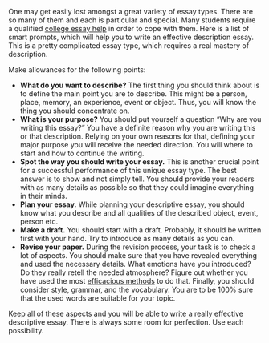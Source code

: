 <p>One may get easily lost amongst a great variety of essay types. There are so many of them and each is particular and special. Many students require a qualified <a href="https://studenthelper.net/">college essay help</a> in order to cope with them. Here is a list of smart prompts, which will help you to write an effective description essay. This is a pretty complicated essay type, which requires a real mastery of description.</p>
<p>Make allowances for the following points:</p>
<ul><li><b>What do you want to describe?</b> The first thing you should think about is to define the main point you are to describe. This might be a person, place, memory, an experience, event or object. Thus, you will know the thing you should concentrate on.</li>
<li><b>What is your purpose?</b> You should put yourself a question “Why are you writing this essay?” You have a definite reason why you are writing this or that description. Relying on your own reasons for that, defining your major purpose you will receive the needed direction. You will where to start and how to continue the writing.</li>
<li><b>Spot the way you should write your essay.</b> This is another crucial point for a successful performance of this unique essay type. The best answer is to show and not simply tell. You should provide your readers with as many details as possible so that they could imagine everything in their minds.</li>
<li><b>Plan your essay.</b> While planning your descriptive essay, you should know what you describe and all qualities of the described object, event, person etc.</li>
<li><b>Make a draft.</b> You should start with a draft. Probably, it should be written first with your hand. Try to introduce as many details as you can.</li>
<li><b>Revise your paper.</b> During the revision process, your task is to check a lot of aspects. You should make sure that you have revealed everything and used the necessary details. What emotions have you introduced? Do they really retell the needed atmosphere? Figure out whether you have used the most <a href="https://www.ncbi.nlm.nih.gov/pmc/articles/PMC3484955/">efficacious methods</a> to do that. Finally, you should consider style, grammar, and the vocabulary. You are to be 100% sure that the used words are suitable for your topic.</li></ul>
<p>Keep all of these aspects and you will be able to write a really effective descriptive essay. There is always some room for perfection. Use each possibility.</p>
